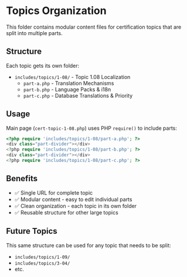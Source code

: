 # Topics Organization

This folder contains modular content files for certification topics that are split into multiple parts.

## Structure

Each topic gets its own folder:
- `includes/topics/1-08/` - Topic 1.08 Localization
  - `part-a.php` - Translation Mechanisms
  - `part-b.php` - Language Packs & i18n
  - `part-c.php` - Database Translations & Priority

## Usage

Main page (`cert-topic-1-08.php`) uses PHP `require()` to include parts:

```php
<?php require 'includes/topics/1-08/part-a.php'; ?>
<div class="part-divider"></div>
<?php require 'includes/topics/1-08/part-b.php'; ?>
<div class="part-divider"></div>
<?php require 'includes/topics/1-08/part-c.php'; ?>
```

## Benefits

- ✅ Single URL for complete topic
- ✅ Modular content - easy to edit individual parts
- ✅ Clean organization - each topic in its own folder
- ✅ Reusable structure for other large topics

## Future Topics

This same structure can be used for any topic that needs to be split:
- `includes/topics/1-09/`
- `includes/topics/3-04/`
- etc.
